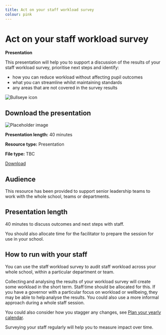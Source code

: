 ```yaml
---
title: Act on your staff workload survey
colour: pink
---
```


# Act on your staff workload survey

<strong class="govuk-tag">Presentation</strong>

This presentation will help you to support a discussion of the results of your
staff workload survey, prioritise next steps and identify:

- how you can reduce workload without affecting pupil outcomes
- what you can streamline whilst maintaining standards
- any areas that are not covered in the survey results

<div class="govuk-grid-row dfe-width-container">
  <div class="govuk-grid-column-full">
    <div class="info-box">
      <div class="info-box__corner">
        <img src="/assets/images/download-icon.svg" alt="Bullseye icon">
      </div>
      <h2 class="govuk-heading-m">
        Download the presentation
      </h2>
      <div class="govuk-grid-row info-box__download-content">
        <div class="govuk-grid-column-one-half">
          <img src="/assets/images/preview-placeholder.jpg" alt="Placeholder image" class="dfe-file-preview-image">
        </div>
        <div class="govuk-grid-column-one-half">
          <p class="govuk-body-s">
            <strong>Presentation length:</strong> 40 minutes
          </p>
          <p class="govuk-body-s">
            <strong>Resource type:</strong> Presentation
          </p>
          <p class="govuk-body-s">
            <strong>File type:</strong> TBC
          </p>
          <p>
            <a class="govuk-link govuk-link--no-visited-state" href="<%= @base_url %>/assets/files/TBC">
              Download
            </a>
          </p>
        </div>
      </div>
    </div>
  </div>
</div>

## Audience

This resource has been provided to support senior leadership teams to work with
the whole school, teams or departments.

## Presentation length

40 minutes to discuss outcomes and next steps with staff.

You should also allocate time for the facilitator to prepare the session for use
in your school.

## How to run with your staff

You can use the staff workload survey to audit staff workload across your whole
school, within a particular department or team.

Collecting and analysing the results of your workload survey will create some
workload in the short term. Staff time should be allocated for this. If you have
a governor with a particular focus on workload or wellbeing, they may be able to
help analyse the results. You could also use a more informal approach during a
whole staff session.

You could also consider how you stagger any changes, see [Plan your yearly calendar](/workload-reduction-toolkit/identify-workload-issues/plan-your-yearly-calendar/).

Surveying your staff regularly will help you to measure impact over time.
